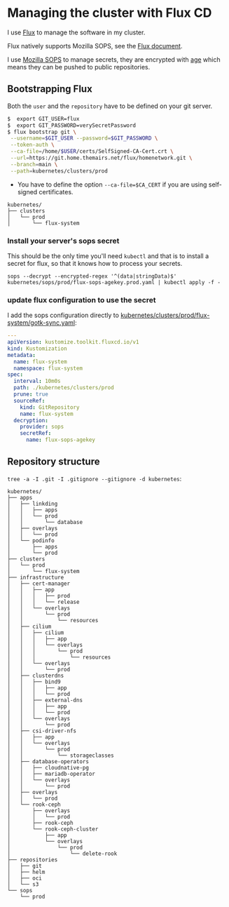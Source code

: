 # Managing the cluster with Flux CD

I use [Flux](https://fluxcd.io/) to manage the software in my cluster.

Flux natively supports Mozilla SOPS, see the [Flux document](https://fluxcd.io/flux/guides/mozilla-sops/).

I use [Mozilla SOPS](https://github.com/mozilla/sops) to manage secrets, they are encrypted with
[age](https://github.com/FiloSottile/age) which means they can be pushed to public repositories.

## Bootstrapping Flux

Both the `user` and the `repository` have to be defined on your git server.

```bash
$  export GIT_USER=flux
$  export GIT_PASSWORD=verySecretPassword
$ flux bootstrap git \
 --username=$GIT_USER --password=$GIT_PASSWORD \
 --token-auth \
 --ca-file=/home/$USER/certs/SelfSigned-CA-Cert.crt \
 --url=https://git.home.themairs.net/flux/homenetwork.git \
 --branch=main \
 --path=kubernetes/clusters/prod
```
* You have to define the option `--ca-file=$CA_CERT` if you are using self-signed certificates.


```text
kubernetes/
├── clusters
│   └── prod
│       └── flux-system
```

### Install your server's sops secret

This should be the only time you'll need `kubectl` and that is to install a secret for flux, so that it knows how to
process your secrets.

```shell
sops --decrypt --encrypted-regex '^(data|stringData)$' kubernetes/sops/prod/flux-sops-agekey.prod.yaml | kubectl apply -f -
```

### update flux configuration to use the secret

I add the sops configuration directly to [kubernetes/clusters/prod/flux-system/gotk-sync.yaml](../kubernetes/clusters/prod/flux-system/gotk-sync.yaml):

```yaml
---
apiVersion: kustomize.toolkit.fluxcd.io/v1
kind: Kustomization
metadata:
  name: flux-system
  namespace: flux-system
spec:
  interval: 10m0s
  path: ./kubernetes/clusters/prod
  prune: true
  sourceRef:
    kind: GitRepository
    name: flux-system
  decryption:
    provider: sops
    secretRef:
      name: flux-sops-agekey
```

## Repository structure

`tree -a -I .git -I .gitignore --gitignore -d kubernetes`:
```text
kubernetes/
├── apps
│   ├── linkding
│   │   ├── apps
│   │   └── prod
│   │       └── database
│   ├── overlays
│   │   └── prod
│   └── podinfo
│       ├── apps
│       └── prod
├── clusters
│   └── prod
│       └── flux-system
├── infrastructure
│   ├── cert-manager
│   │   ├── app
│   │   │   ├── prod
│   │   │   └── release
│   │   └── overlays
│   │       └── prod
│   │           └── resources
│   ├── cilium
│   │   ├── cilium
│   │   │   ├── app
│   │   │   └── overlays
│   │   │       └── prod
│   │   │           └── resources
│   │   └── overlays
│   │       └── prod
│   ├── clusterdns
│   │   ├── bind9
│   │   │   ├── app
│   │   │   └── prod
│   │   ├── external-dns
│   │   │   ├── app
│   │   │   └── prod
│   │   └── overlays
│   │       └── prod
│   ├── csi-driver-nfs
│   │   ├── app
│   │   └── overlays
│   │       └── prod
│   │           └── storageclasses
│   ├── database-operators
│   │   ├── cloudnative-pg
│   │   ├── mariadb-operator
│   │   └── overlays
│   │       └── prod
│   ├── overlays
│   │   └── prod
│   └── rook-ceph
│       ├── overlays
│       │   └── prod
│       ├── rook-ceph
│       └── rook-ceph-cluster
│           ├── app
│           └── overlays
│               └── prod
│                   └── delete-rook
├── repositories
│   ├── git
│   ├── helm
│   ├── oci
│   └── s3
└── sops
    └── prod
```